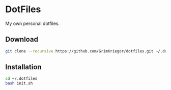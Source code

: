 # DotFiles

My own personal dotfiles.

## Download

```bash
git clone --recursive https://github.com/GrimKriegor/dotfiles.git ~/.dotfiles
```

## Installation

```bash
cd ~/.dotfiles
bash init.sh
```

